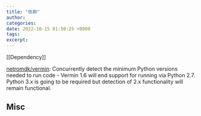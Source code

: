 ```yaml
---
title: "依赖"
author: 
categories: 
date: 2022-10-15 01:50:25 +0800
tags: 
excerpt: 
---
```



[[Dependency]]


[netromdk/vermin](https://github.com/netromdk/vermin): Concurrently detect the minimum Python versions needed to run code - Vermin 1.6 will end support for running via Python 2.7. Python 3.x is going to be required but detection of 2.x functionality will remain functional.


## Misc




